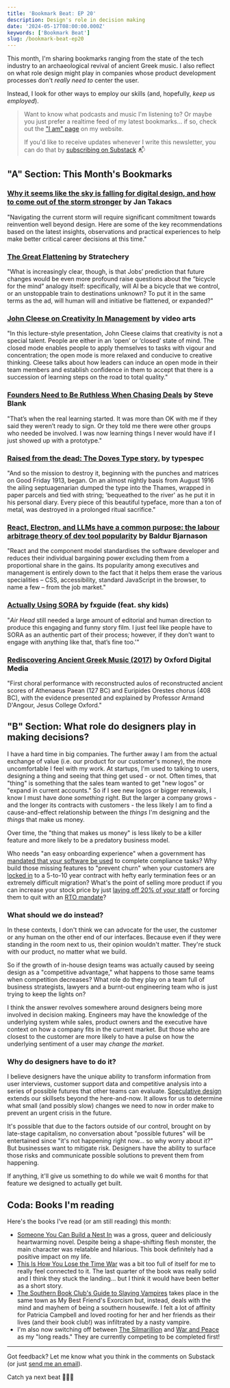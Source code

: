 ```yaml
---
title: 'Bookmark Beat: EP 20'
description: Design's role in decision making
date: '2024-05-17T08:00:00.000Z'
keywords: ['Bookmark Beat']
slug: /bookmark-beat-ep20
---
```


This month, I'm sharing bookmarks ranging from the state of the tech industry to an archaeological revival of ancient Greek music. I also reflect on what role design might play in companies whose product development processes don't *really need to* center the user.

Instead, I look for other ways to employ our skills (and, hopefully, *keep us employed*).

> Want to know what podcasts and music I'm listening to? Or maybe you just prefer a realtime feed of my latest bookmarks... if so, check out the ["I am" page](/iam) on my website.
> 
> If you'd like to receive updates whenever I write this newsletter, you can do that by [subscribing on Substack](https://bookmarkbeat.substack.com/?showWelcome=true) 📬


## "A" Section: This Month's Bookmarks

### [Why it seems like the sky is falling for digital design, and how to come out of the storm stronger](https://www.jantakacs.com/why-it-seems-like-the-sky-is-falling-for-digital-design-and-how-to-come-out-of-the-storm-stronger) by Jan Takacs
"Navigating the current storm will require significant commitment towards reinvention well beyond design. Here are some of the key recommendations based on the latest insights, observations and practical experiences to help make better critical career decisions at this time."
<br>

### [The Great Flattening](https://stratechery.com/2024/the-great-flattening/?access_token=eyJhbGciOiJSUzI1NiIsImtpZCI6InN0cmF0ZWNoZXJ5LnBhc3Nwb3J0Lm9ubGluZSIsInR5cCI6IkpXVCJ9.eyJhdWQiOiJzdHJhdGVjaGVyeS5wYXNzcG9ydC5vbmxpbmUiLCJhenAiOiJIS0xjUzREd1Nod1AyWURLYmZQV00xIiwiZW50Ijp7InVyaSI6WyJodHRwczovL3N0cmF0ZWNoZXJ5LmNvbS8yMDI0L3RoZS1ncmVhdC1mbGF0dGVuaW5nLyJdfSwiZXhwIjoxNzE4MTg4NzMyLCJpYXQiOjE3MTU1OTY3MzIsImlzcyI6Imh0dHBzOi8vYXBpLnBhc3Nwb3J0Lm9ubGluZS9vYXV0aCIsInNjb3BlIjoiZmVlZDpyZWFkIGFydGljbGU6cmVhZCBhc3NldDpyZWFkIGNhdGVnb3J5OnJlYWQgZW50aXRsZW1lbnRzIiwic3ViIjoiV3NyTHlycjZxZW1WQWdFR0NqTW0zNCIsInVzZSI6ImFjY2VzcyJ9.NgkSZcz_OwkjW7TH6FNBKp7iHS1K6VPyf-xlU6tk1kEXbTuBZzP7kwYsU4WIEpXM4Ab-1DZxZhIus-1-1OtQ6HMi5DdJZqKYcCoARikBeSSkWFtPNGAVpBeOnWzYan2eSUrpGXeuKVq7g5aXv6zNDHoMqHuScb9jE7gFMIa4E3BdafrvjIQ0020M6tUQrm5jinP31XBSQrLUUU2cY_M6QjTn5Hh0CjLUUfNbrJz2yBuvC-egYBpyVersqGIHphD7ZDetF225mvWhhSMbpjeVPqXunJ__GjyFjB_Azlwy_k1exgM4wT0auYJe3jI7KGxWPu2gYm2ZlT8A5itGD0npgQ) by Stratechery
"What is increasingly clear, though, is that Jobs’ prediction that future changes would be even more profound raise questions about the “bicycle for the mind” analogy itself: specifically, will AI be a bicycle that we control, or an unstoppable train to destinations unknown? To put it in the same terms as the ad, will human will and initiative be flattened, or expanded?"
<br>

### [John Cleese on Creativity In Management](https://www.youtube.com/watch?v=Pb5oIIPO62g) by video arts
"In this lecture-style presentation, John Cleese claims that creativity is not a special talent. People are either in an ‘open’ or ‘closed’ state of mind. The closed mode enables people to apply themselves to tasks with vigour and concentration; the open mode is more relaxed and conducive to creative thinking. Cleese talks about how leaders can induce an open mode in their team members and establish confidence in them to accept that there is a succession of learning steps on the road to total quality."
<br>

### [Founders Need to Be Ruthless When Chasing Deals](https://steveblank.com/2024/04/16/founders-need-to-be-ruthless-when-chasing-deals/) by Steve Blank
"That’s when the real learning started. It was more than OK with me if they said they weren’t ready to sign. Or they told me there were other groups who needed be involved. I was now learning things I never would have if I just showed up with a prototype."
<br>

### [Raised from the dead: The Doves Type story.](https://typespec.co.uk/doves-type-revival/) by typespec
"And so the mission to destroy it, beginning with the punches and matrices on Good Friday 1913, began. On an almost nightly basis from August 1916 the ailing septuagenarian dumped the type into the Thames, wrapped in paper parcels and tied with string; 'bequeathed to the river' as he put it in his personal diary. Every piece of this beautiful typeface, more than a ton of metal, was destroyed in a prolonged ritual sacrifice."
<br>

### [React, Electron, and LLMs have a common purpose: the labour arbitrage theory of dev tool popularity](https://www.baldurbjarnason.com/2024/react-electron-llms-labour-arbitrage/) by Baldur Bjarnason
"React and the component model standardises the software developer and reduces their individual bargaining power excluding them from a proportional share in the gains. Its popularity among executives and management is entirely down to the fact that it helps them erase the various specialities – CSS, accessibility, standard JavaScript in the browser, to name a few – from the job market."
<br>

### [Actually Using SORA](https://www.fxguide.com/fxfeatured/actually-using-sora/) by fxguide (feat. shy kids)
"*Air Head* still needed a large amount of editorial and human direction to produce this engaging and funny story film. I just feel like people have to SORA as an authentic part of their process; however, if they don’t want to engage with anything like that, that’s fine too.'"
<br>

### [Rediscovering Ancient Greek Music (2017)](https://youtu.be/4hOK7bU0S1Y?si=QSpTLSx5gsFXhiUW) by Oxford Digital Media
"First choral performance with reconstructed aulos of reconstructed ancient scores of Athenaeus Paean (127 BC) and Euripides Orestes chorus (408 BC), with the evidence presented and explained by Professor Armand D'Angour, Jesus College Oxford."

## "B" Section: What role do designers play in making decisions?

I have a hard time in big companies. The further away I am from the actual exchange of value (i.e. our product for our customer's money), the more uncomfortable I feel with my work. At startups, I'm used to talking to users, designing a thing and seeing that thing get used - or not. Often times, that "thing" is something that the sales team wanted to get "new logos" or "expand in current accounts." So if I see new logos or bigger renewals, I know I must have done *something* right. But the larger a company grows - and the longer its contracts with customers - the less likely I am to find a cause-and-effect relationship between the *things* I'm designing and the *things* that make us money.

Over time, the "thing that makes us money" is less likely to be a killer feature and more likely to be a predatory business model.

Who needs "an easy onboarding experience" when a government has [mandated that your software be used](https://marketplace.fedramp.gov/assessors/136571) to complete compliance tasks? Why build those missing features to "prevent churn" when your customers are [locked in](https://arc.net/l/quote/utigquho) to a 5-to-10 year contract with hefty early termination fees or an extremely difficult migration? What's the point of selling more product if you can increase your stock price by just [laying off 20% of your staff](https://techcrunch.com/2024/05/07/tech-layoffs-2023-list/) or forcing them to quit with an [RTO mandate](https://www.theregister.com/2024/02/20/dell_rto_mandate/)?

### What should we do instead?
In these contexts, I don't think we can advocate for the user, the customer or any human on the other end of our interfaces. Because even if they were standing in the room next to us, their opinion wouldn't matter. They're stuck with our product, no matter what we build.

So if the growth of in-house design teams was actually caused by seeing design as a "competitive advantage," what happens to those same teams when competition decreases? What role do they play on a team full of business strategists, lawyers and a burnt-out engineering team who is just trying to keep the lights on?

I think the answer revolves somewhere around designers being more involved in decision making. Engineers may have the knowledge of the underlying system while sales, product owners and the executive have context on how a company fits in the current market. But those who are closest to the customer are more likely to have a pulse on how the underlying sentiment of a user may *change the market*.

### Why do designers have to do it?

I believe designers have the unique ability to transform information from user interviews, customer support data and competitive analysis into a series of possible futures that other teams can evaluate. [Speculative design](https://blog.logrocket.com/ux-design/speculative-design/) extends our skillsets beyond the here-and-now. It allows for us to determine what small (and possibly slow) changes we need to now in order make to prevent an urgent crisis in the future.

It's possible that due to the factors outside of our control, brought on by late-stage capitalism, no conversation about "possible futures" will be entertained since "it's not happening right now... so why worry about it?" But businesses want to mitigate risk. Designers have the ability to surface those risks and communicate possible solutions to prevent them from happening.

If anything, it'll give us something to do while we wait 6 months for that feature we designed to actually get built.


## Coda: Books I'm reading

Here's the books I've read (or am still reading) this month:

- [Someone You Can Build a Nest In](https://bookshop.org/p/books/someone-you-can-build-a-nest-in-john-wiswell/20241154?ean=9780756418854) was a gross, queer and deliciously heartwarming novel. Despite being a shape-shifting flesh monster, the main character was relatable and hilarious. This book definitely had a positive impact on my life.
- [This Is How You Lose the Time War](https://bookshop.org/p/books/this-is-how-you-lose-the-time-war-amal-el-mohtar/18270911?ean=9781534430990) was a bit too full of itself for me to really feel connected to it. The last quarter of the book was really solid and I think they stuck the landing... but I think it would have been better as a short story.
- [The Southern Book Club's Guide to Slaying Vampires](https://bookshop.org/p/books/the-southern-book-club-s-guide-to-slaying-vampires-grady-hendrix/15313751) takes place in the same town as My Best Friend's Exorcism but, instead, deals with the mind and mayhem of being a southern housewife. I felt a lot of affinity for Patricia Campbell and loved rooting for her and her friends as their lives (and their book club!) was infiltrated by a nasty vampire.
- I'm also now switching off between [The Silmarillion](https://bookshop.org/p/books/the-silmarillion-j-r-r-tolkien/7084205) and [War and Peace](https://bookshop.org/p/books/war-and-peace-penguin-classics-deluxe-edition-leo-tolstoy/18529491?ean=9780143039990) as my "long reads." They are currently competing to be completed first!

---
Got feedback? Let me know what you think in the comments on Substack (or just [send me an email](mailto:newsletters@dreamindani.com)).

Catch ya next beat 🥁😎🥁